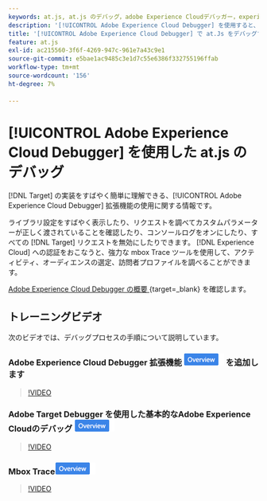 ```yaml
---
keywords: at.js, at.js のデバッグ，adobe Experience Cloudデバッガー，experience cloud デバッガー，mbox トレース，mbox ハイライト，デバッグ，デバッグ，$9
description: '[!UICONTROL Adobe Experience Cloud Debugger] を使用すると、ライブラリ設定の表示、リクエストの調査、コンソールログの有効化、リクエストの無効化  [!DNL Target]  呼び出しなどを行えます。'
title: '[!UICONTROL Adobe Experience Cloud Debugger] で at.Js をデバッグするにはどうすればよいですか？'
feature: at.js
exl-id: ac215560-3f6f-4269-947c-961e7a43c9e1
source-git-commit: e5bae1ac9485c3e1d7c55e6386f332755196ffab
workflow-type: tm+mt
source-wordcount: '156'
ht-degree: 7%

---
```


# [!UICONTROL Adobe Experience Cloud Debugger] を使用した at.js のデバッグ

[!DNL Target] の実装をすばやく簡単に理解できる、[!UICONTROL Adobe Experience Cloud Debugger] 拡張機能の使用に関する情報です。

ライブラリ設定をすばやく表示したり、リクエストを調べてカスタムパラメーターが正しく渡されていることを確認したり、コンソールログをオンにしたり、すべての [!DNL Target] リクエストを無効にしたりできます。 [!DNL Experience Cloud] への認証をおこなうと、強力な mbox Trace ツールを使用して、アクティビティ、オーディエンスの選定、訪問者プロファイルを調べることができます。

[Adobe Experience Cloud Debugger の概要 ](https://experienceleague.adobe.com/docs/experience-platform/debugger/home.html?lang=ja){target=_blank} を確認します。

## トレーニングビデオ

次のビデオでは、デバッグプロセスの手順について説明しています。

### Adobe Experience Cloud Debugger 拡張機能 ![ 概要バッジ ](../../assets/overview.png) を追加します

>[!VIDEO](https://video.tv.adobe.com/v/23114/?quality=12)

### Adobe Target Debugger を使用した基本的なAdobe Experience Cloudのデバッグ ![ 概要バッジ ](../../assets/overview.png)

>[!VIDEO](https://video.tv.adobe.com/v/23115/?quality=12)

### Mbox Trace![ 概要バッジ ](../../assets/overview.png)

>[!VIDEO](https://video.tv.adobe.com/v/23113/?quality=12)
